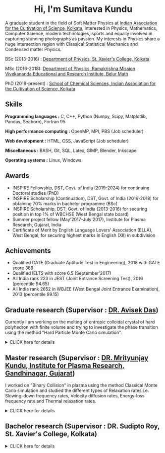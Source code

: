 <h1 align='center'>Hi, I'm Sumitava Kundu</h1>
<p align='left'>A graduate student in the field of Soft Matter Physics at <a href="http://iacs.res.in/">Indian Association for the Cultivation of Science, Kolkata</a>, interested in Physics, Mathematics, Computer Science, modern technologies, sports and equally involved in capturing stunning photographs as passion. My interests in Physics share a huge intersection region with Classical Statistical Mechanics and Condensed matter Physics.</p>

<p>BSc (2013-2016) : <a href="https://www.sxccal.edu/b-sc-physics-department/">Department of Physics, St. Xavier's College, Kolkata</a></p>
<p>MSc (2016-2018): <a href="http://physics.rkmvu.ac.in/">Department of Physics, Ramakrishna Mission Vivekananda Educational and Research Institute, Belur Math</a></p>
<p>PhD (2018-present) : <a href="http://iacs.res.in/">School of Chemical Sciences, Indian Association for the Cultivation of Science, Kolkata</a></p>

<h2 align='left'>Skills</h2>
<p><b align='left'>Programming languages :</b> C, C++, Python (Numpy, Scipy, Matplotlib, Pandas, Seaborn), Fortran 95</p>
<p><b align='left'>High performance computing :</b> OpenMP, MPI, PBS (Job scheduler)</p>
<p><b align='left'>Web development :</b> HTML, CSS, JavaScript (Job scheduler)</p>
<p><b align='left'>Miscellaneous :</b> BASH, Git, SQL, Latex, GIMP, Blender, Inkscape</p>
<p><b align='left'>Operating systems :</b> Linux, Windows</p>

<h2>Awards</h2>
<ul>
    <li>INSPIRE Fellowship, DST, Govt. of India (2019-2024) for continuing Doctoral studies (PhD)</li>
    <li>INSPIRE Scholarship (Continuation), DST, Govt. of India (2016-2018) for obtaining 70% marks in bachelor programme (BSc)</li>
    <li>INSPIRE Scholarship, DST, Govt. of India (2013-2016) for securing position in top 1% of WBCHSE (West Bengal state board)</li>
    <li>Summer project fellow (May'2017-July'2017), Institute for Plasma Research, Gujarat, India </li>
    <li>Certificate of Merit by English Language Lovers' Association (ELLA), West Bengal, for securing highest marks in English (XII) in subdivision</li>
</ul>
<h2>Achievements</h2>
<ul>
    <li>Qualified GATE (Graduate Aptitude Test in Engineering), 2018 with GATE score 389</li>
    <li>Qualified IELTS with score 6.5 (September'2017)</li>
    <li>All India rank 223 in JEST (Joint Entrance Screening Test), 2016 (percentile 94.65)</li>
    <li>All India rank 2652 in WBJEE (West Bengal Joint Entrance Examination), 2013 (percentile 99.15)</li>
</ul>

<h2>Graduate research (Supervisor : <a href="http://iacs.res.in/faculty-profile.html?id=120">DR. Avisek Das</a>)</h2>
<p align='left'>Currently I am working on the melting of entropic colloidal crystal of hard polyhedron with finite volume and trying to investigate the phase transition using the method "Hard Particle Monte Carlo simulation".</p>
<details><summary>CLICK here for details</summary>
    <details><summary>Publications</summary>
        <ul>
            <li><a href="#">Will be updated soon</a></li>
        </ul>
    </details>
    <details><summary>Conferences attended</summary>
        <ul>
            <li><a href="https://sites.google.com/view/actsm2020/home">Advanced Computational Techniques in Soft Matter (ACTSM-2020), SNBNCBS </a> Principal instructer: Prof. Daan Frenkel</li>
            <li><a href="https://www.icts.res.in/program/bssp2020">Bangalore School on Statistical Physics - XI (Online-2020), ICTS </a></li>
        </ul>
    </details>
</details>
<h2>Master research (Supervisor : <a href="https://www.ipr.res.in/">DR. Mrityunjay Kundu, Institute for Plasma Research, Gandhinagar, Gujarat</a>)</h2>
<p align='left'>I worked on "Binary Collision" in plasma using the method Classical Monte Carlo simulation and studied the different types of Relaxation rates i.e. Slowing-down frequency rates, Velocity diffusion rates, Energy-loss frequency rate and Thermal relaxation rates. </p>
<details><summary>CLICK here for details</summary>
    <p><a class="btn1" href="files/bincol.pdf">Project Report >></a></p>
    <p><a class="btn2" href="files/ssp_poster.pdf">Poster >></a></p>
</details>
<h2>Bachelor research (Supervisor : DR. Sudipto Roy, St. Xavier's College, Kolkata)</h2>
<details><summary>CLICK here for details</summary>
    <p><a class="btn1" href="files/bsc_project_report.pdf">Project Report >></a></p>
</details>
